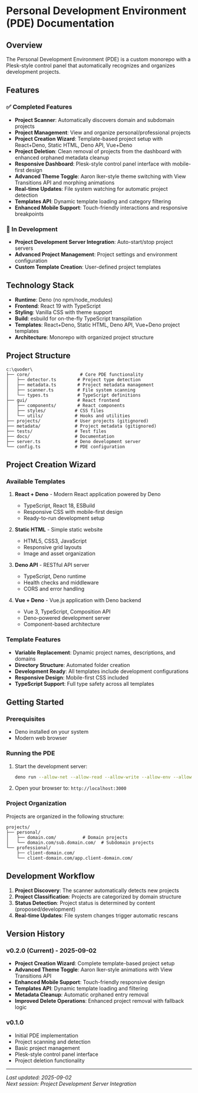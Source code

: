 # Personal Development Environment (PDE) Documentation

## Overview

The Personal Development Environment (PDE) is a custom monorepo with a Plesk-style control panel that automatically recognizes and organizes development projects.

## Features

### ✅ Completed Features
- **Project Scanner**: Automatically discovers domain and subdomain projects
- **Project Management**: View and organize personal/professional projects
- **Project Creation Wizard**: Template-based project setup with React+Deno, Static HTML, Deno API, Vue+Deno
- **Project Deletion**: Clean removal of projects from the dashboard with enhanced orphaned metadata cleanup
- **Responsive Dashboard**: Plesk-style control panel interface with mobile-first design
- **Advanced Theme Toggle**: Aaron Iker-style theme switching with View Transitions API and morphing animations
- **Real-time Updates**: File system watching for automatic project detection
- **Templates API**: Dynamic template loading and category filtering
- **Enhanced Mobile Support**: Touch-friendly interactions and responsive breakpoints

### 🚧 In Development
- **Project Development Server Integration**: Auto-start/stop project servers
- **Advanced Project Management**: Project settings and environment configuration
- **Custom Template Creation**: User-defined project templates

## Technology Stack

- **Runtime**: Deno (no npm/node_modules)
- **Frontend**: React 19 with TypeScript
- **Styling**: Vanilla CSS with theme support
- **Build**: esbuild for on-the-fly TypeScript transpilation
- **Templates**: React+Deno, Static HTML, Deno API, Vue+Deno project templates
- **Architecture**: Monorepo with organized project structure

## Project Structure

```
c:\quoder\
├── core/                   # Core PDE functionality
│   ├── detector.ts        # Project type detection
│   ├── metadata.ts        # Project metadata management
│   ├── scanner.ts         # File system scanning
│   └── types.ts           # TypeScript definitions
├── gui/                   # React frontend
│   ├── components/        # React components
│   ├── styles/           # CSS files
│   └── utils/            # Hooks and utilities
├── projects/             # User projects (gitignored)
├── metadata/             # Project metadata (gitignored)
├── tests/                # Test files
├── docs/                 # Documentation
├── server.ts             # Deno development server
└── config.ts             # PDE configuration
```

## Project Creation Wizard

### Available Templates

1. **React + Deno** - Modern React application powered by Deno
   - TypeScript, React 18, ESBuild
   - Responsive CSS with mobile-first design
   - Ready-to-run development setup

2. **Static HTML** - Simple static website
   - HTML5, CSS3, JavaScript
   - Responsive grid layouts
   - Image and asset organization

3. **Deno API** - RESTful API server
   - TypeScript, Deno runtime
   - Health checks and middleware
   - CORS and error handling

4. **Vue + Deno** - Vue.js application with Deno backend
   - Vue 3, TypeScript, Composition API
   - Deno-powered development server
   - Component-based architecture

### Template Features

- **Variable Replacement**: Dynamic project names, descriptions, and domains
- **Directory Structure**: Automated folder creation
- **Development Ready**: All templates include development configurations
- **Responsive Design**: Mobile-first CSS included
- **TypeScript Support**: Full type safety across all templates

## Getting Started

### Prerequisites
- Deno installed on your system
- Modern web browser

### Running the PDE

1. Start the development server:
   ```bash
   deno run --allow-net --allow-read --allow-write --allow-env --allow-run server.ts
   ```

2. Open your browser to: `http://localhost:3000`

### Project Organization

Projects are organized in the following structure:
```
projects/
├── personal/
│   ├── domain.com/          # Domain projects
│   └── domain.com/sub.domain.com/  # Subdomain projects
└── professional/
    ├── client-domain.com/
    └── client-domain.com/app.client-domain.com/
```

## Development Workflow

1. **Project Discovery**: The scanner automatically detects new projects
2. **Project Classification**: Projects are categorized by domain structure
3. **Status Detection**: Project status is determined by content (proposed/development)
4. **Real-time Updates**: File system changes trigger automatic rescans

## Version History

### v0.2.0 (Current) - 2025-09-02
- **Project Creation Wizard**: Complete template-based project setup
- **Advanced Theme Toggle**: Aaron Iker-style animations with View Transitions API
- **Enhanced Mobile Support**: Touch-friendly responsive design
- **Templates API**: Dynamic template loading and filtering
- **Metadata Cleanup**: Automatic orphaned entry removal
- **Improved Delete Operations**: Enhanced project removal with fallback logic

### v0.1.0
- Initial PDE implementation
- Project scanning and detection
- Basic project management
- Plesk-style control panel interface
- Project deletion functionality

---

*Last updated: 2025-09-02*  
*Next session: Project Development Server Integration*